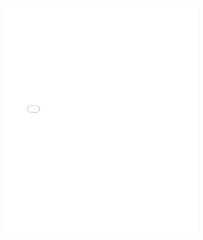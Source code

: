 <div style="height:600px">
    <iframe name="" src="../../_template/volume_I/index.html" width="100%" height="100%" frameborder="0"></iframe>
</div>
